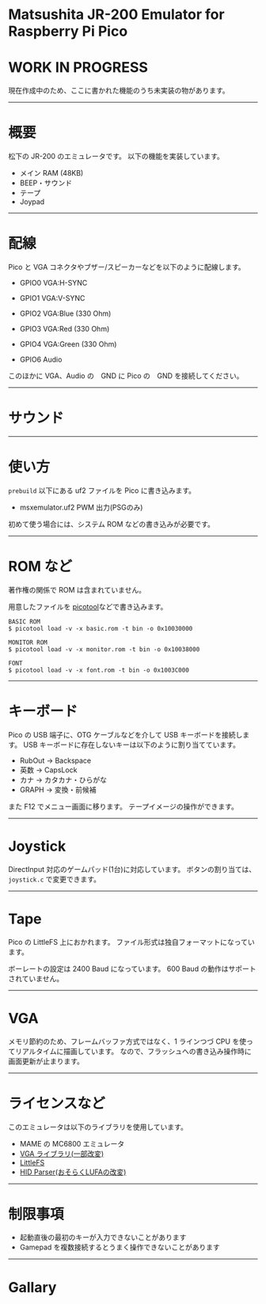 # Matsushita JR-200 Emulator for Raspberry Pi Pico

# WORK IN PROGRESS
現在作成中のため、ここに書かれた機能のうち未実装の物があります。

---
# 概要

松下の JR-200 のエミュレータです。
以下の機能を実装しています。

- メイン RAM (48KB)
- BEEP・サウンド
- テープ
- Joypad

---
# 配線

Pico と VGA コネクタやブザー/スピーカーなどを以下のように配線します。

- GPIO0 VGA:H-SYNC
- GPIO1 VGA:V-SYNC
- GPIO2 VGA:Blue  (330 Ohm)
- GPIO3 VGA:Red   (330 Ohm)
- GPIO4 VGA:Green (330 Ohm)

- GPIO6 Audio

このほかに VGA、Audio の　GND に Pico の　GND を接続してください。

---
# サウンド


---
# 使い方

`prebuild` 以下にある uf2 ファイルを Pico に書き込みます。

- msxemulator.uf2           PWM 出力(PSGのみ) 


初めて使う場合には、システム ROM などの書き込みが必要です。

---
# ROM など

著作権の関係で ROM は含まれていません。

用意したファイルを [picotool](https://github.com/raspberrypi/pico-sdk-tools/releases)などで書き込みます。

```
BASIC ROM
$ picotool load -v -x basic.rom -t bin -o 0x10030000

MONITOR ROM
$ picotool load -v -x monitor.rom -t bin -o 0x10038000

FONT 
$ picotool load -v -x font.rom -t bin -o 0x1003C000
```



---
# キーボード

Pico の USB 端子に、OTG ケーブルなどを介して USB キーボードを接続します。
USB キーボードに存在しないキーは以下のように割り当てています。

- RubOut → Backspace
- 英数    → CapsLock
- カナ    → カタカナ・ひらがな
- GRAPH  → 変換・前候補

また F12 でメニュー画面に移ります。
テープイメージの操作ができます。

---
# Joystick

DirectInput 対応のゲームパッド(1台)に対応しています。
ボタンの割り当ては、`joystick.c` で変更できます。

---
# Tape

Pico の LittleFS 上におかれます。
ファイル形式は独自フォーマットになっています。

ボーレートの設定は 2400 Baud になっています。
600 Baud の動作はサポートされていません。

---
# VGA

メモリ節約のため、フレームバッファ方式ではなく、1 ラインつづ CPU を使ってリアルタイムに描画しています。
なので、フラッシュへの書き込み操作時に画面更新が止まります。

---
# ライセンスなど

このエミュレータは以下のライブラリを使用しています。

- MAME の MC6800 エミュレータ
- [VGA ライブラリ(一部改変)](https://github.com/vha3/Hunter-Adams-RP2040-Demos/tree/master/VGA_Graphics)
- [LittleFS](https://github.com/littlefs-project/littlefs)
- [HID Parser(おそらくLUFAの改変)](https://gist.github.com/SelvinPL/99fd9af4566e759b6553e912b6a163f9)

---
# 制限事項

- 起動直後の最初のキーが入力できないことがあります
- Gamepad を複数接続するとうまく操作できないことがあります

---
# Gallary


